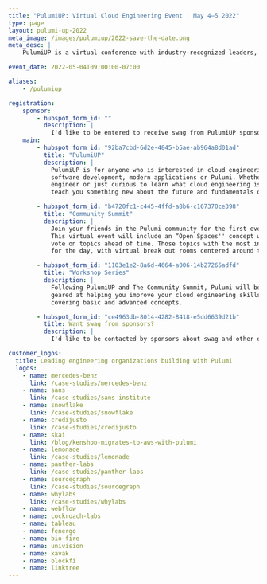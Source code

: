 ```yaml
---
title: "PulumiUP: Virtual Cloud Engineering Event | May 4–5 2022"
type: page
layout: pulumi-up-2022
meta_image: /images/pulumiup/2022-save-the-date.png
meta_desc: |
    PulumiUP is a virtual conference with industry-recognized leaders, demos, and panel discussions about the future of IaC, Cloud Engineering & DevOps and Cloud.

event_date: 2022-05-04T09:00:00-07:00

aliases:
    - /pulumiup

registration:
    sponsor:
        - hubspot_form_id: ""
          description: |
            I'd like to be entered to receive swag from PulumiUP sponsors.
    main:
        - hubspot_form_id: "92ba7cbd-6d2e-4845-b5ae-ab964a8d01ad"
          title: "PulumiUP"
          description: |
            PulumiUP is for anyone who is interested in cloud engineering, cloud infrastructure,
            software development, modern applications or Pulumi. Whether you're a seasoned cloud
            engineer or just curious to learn what cloud engineering is all about, PulumiUP will
            teach you something new about the future and fundamentals of building on the cloud.

        - hubspot_form_id: "b4720fc1-c445-4ffd-a8b6-c167370ce398"
          title: "Community Summit"
          description: |
            Join your friends in the Pulumi community for the first ever Pulumi Community Summit.
            This virtual event will include an “Open Spaces'' concept where you can propose and
            vote on topics ahead of time. Those topics with the most interest will form the agenda
            for the day, with virtual break out rooms centered around those themes.

        - hubspot_form_id: "1103e1e2-8a6d-4664-a006-14b27265adfd"
          title: "Workshop Series"
          description: |
            Following PulumiUP and The Community Summit, Pulumi will be hosting a series of workshops
            geared at helping you improve your cloud engineering skills. We will have a variety workshops
            covering basic and advanced concepts.

        - hubspot_form_id: "ce4963db-8014-4282-8418-e5dd6639d21b"
          title: Want swag from sponsors?
          description: |
            I'd like to be contacted by sponsors about swag and other offers.

customer_logos:
  title: Leading engineering organizations building with Pulumi
  logos:
    - name: mercedes-benz
      link: /case-studies/mercedes-benz
    - name: sans
      link: /case-studies/sans-institute
    - name: snowflake
      link: /case-studies/snowflake
    - name: credijusto
      link: /case-studies/credijusto
    - name: skai
      link: /blog/kenshoo-migrates-to-aws-with-pulumi
    - name: lemonade
      link: /case-studies/lemonade
    - name: panther-labs
      link: /case-studies/panther-labs
    - name: sourcegraph
      link: /case-studies/sourcegraph
    - name: whylabs
      link: /case-studies/whylabs
    - name: webflow
    - name: cockroach-labs
    - name: tableau
    - name: fenergo
    - name: bio-fire
    - name: univision
    - name: kavak
    - name: blockfi
    - name: linktree
---
```

